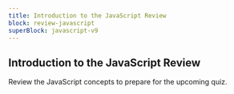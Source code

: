 ```yaml
---
title: Introduction to the JavaScript Review
block: review-javascript
superBlock: javascript-v9
---
```


## Introduction to the JavaScript Review

Review the JavaScript concepts to prepare for the upcoming quiz.
